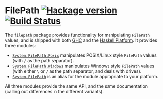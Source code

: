 # FilePath [![Hackage version](https://img.shields.io/hackage/v/filepath.svg?style=flat)](http://hackage.haskell.org/package/filepath) [![Build Status](http://img.shields.io/travis/haskell/filepath.svg?style=flat)](https://travis-ci.org/haskell/filepath)

The `filepath` package provides functionality for manipulating `FilePath` values, and is shipped with both [GHC](https://www.haskell.org/ghc/) and the [Haskell Platform](https://www.haskell.org/platform/). It provides three modules:

* [`System.FilePath.Posix`](http://hackage.haskell.org/package/filepath/docs/System-FilePath-Posix.html) manipulates POSIX/Linux style `FilePath` values (with `/` as the path separator).
* [`System.FilePath.Windows`](http://hackage.haskell.org/package/filepath/docs/System-FilePath-Windows.html) manipulates Windows style `FilePath` values (with either `\` or `/` as the path separator, and deals with drives).
* [`System.FilePath`](http://hackage.haskell.org/package/filepath/docs/System-FilePath.html) is an alias for the module appropriate to your platform.

All three modules provide the same API, and the same documentation (calling out differences in the different variants).
